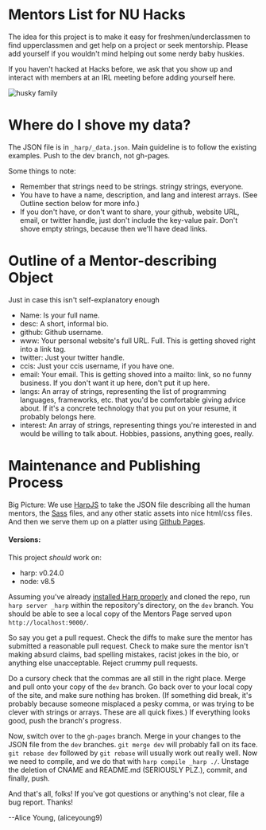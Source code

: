 # Mentors List for NU Hacks

The idea for this project is to make it easy for freshmen/underclassmen to
find upperclassmen and get help on a project or seek mentorship. Please add
yourself if you wouldn't mind helping out some nerdy baby huskies.

If you haven't hacked at Hacks before, we ask that you show up and interact
with members at an IRL meeting before adding yourself here.

![husky family](http://i.imgur.com/K9JnwQb.jpg)

# Where do I shove my data?

The JSON file is in `_harp/_data.json`. Main guideline is to follow the existing
examples. Push to the dev branch, not gh-pages.

Some things to note:
 * Remember that strings need to be strings. stringy strings, everyone.
 * You have to have a name, description, and lang and interest arrays. (See Outline section below for more info.)
 * If you don't have, or don't want to share, your github, website URL, email, or twitter handle, just don't include the key-value pair. Don't shove empty strings, because then we'll have dead links.

# Outline of a Mentor-describing Object

Just in case this isn't self-explanatory enough
 * Name: Is your full name.
 * desc: A short, informal bio.
 * github: Github username.
 * www: Your personal website's full URL. Full. This is getting shoved right into a link tag.
 * twitter: Just your twitter handle.
 * ccis: Just your ccis username, if you have one.
 * email: Your email. This is getting shoved into a mailto: link, so no funny business. If you don't want it up here, don't put it up here.
 * langs: An array of strings, representing the list of programming languages, frameworks, etc. that you'd be comfortable giving advice about. If it's a concrete technology that you put on your resume, it probably belongs here.
 * interest: An array of strings, representing things you're interested in and would be willing to talk about. Hobbies, passions, anything goes, really.

# Maintenance and Publishing Process

Big Picture: We use [HarpJS](http://harpjs.com) to take the JSON file describing
all the human mentors, the [Sass](http://sass-lang.com/) files, and any other
static assets into nice html/css files. And then we serve them up on a platter
using [Github Pages](https://pages.github.com/).

#### Versions:
This project _should_ work on:
* harp: v0.24.0
* node: v8.5

Assuming you've already [installed Harp
properly](http://harpjs.com/docs/environment/install) and cloned the repo, run
`harp server _harp` within the repository's directory, on the `dev` branch. You
should be able to see a local copy of the Mentors Page served upon
`http://localhost:9000/`.

So say you get a pull request. Check the diffs to make sure the mentor has
submitted a reasonable pull request. Check to make sure the mentor isn't making
absurd claims, bad spelling mistakes, racist jokes in the bio, or anything else
unacceptable. Reject crummy pull requests.

Do a cursory check that the commas are all still in the right place. Merge and
pull onto your copy of the `dev` branch. Go back over to your local copy of the
site, and make sure nothing has broken. (If something did break, it's probably
because someone misplaced a pesky comma, or was trying to be clever with strings
or arrays. These are all quick fixes.) If everything looks good, push the
branch's progress.

Now, switch over to the `gh-pages` branch. Merge in your changes to the JSON
file from the `dev` branches. `git merge dev` will probably fall on its face.
`git rebase dev` followed by `git rebase` will usually work out really well. Now
we need to compile, and we do that with `harp compile _harp ./`. Unstage the
deletion of CNAME and README.md (SERIOUSLY PLZ.), commit, and finally, push.

And that's all, folks! If you've got questions or anything's
not clear, file a bug report. Thanks!

--Alice Young, (aliceyoung9)
